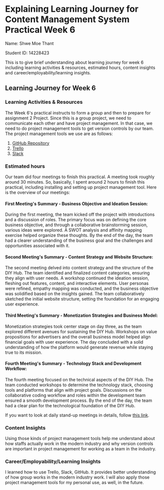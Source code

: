 # Explaining Learning Journey for Content Management System Practical Week 6

Name: Shwe Moe Thant


Student ID: 14228423

This is to give brief understanding about learning journey for week 6 including learning activities & resources, 
estimated hours, content insights and career/employability/learning insights.


## Learning Journey for Week 6

### Learning Activities & Resources

The Week 6's practical instructs to form a group and then to prepare for assignment 2 Project. Since this is a group project,
we need to communicate each other and have project management. In that case, we need to do project management tools to get
version controls by our team. The project management tools we use are as follows:
1. [GitHub Repository](https://github.com/ShweMoeThantAurum/ContentManagementSystemGroupAssignmentTeam6)
2. [Trello](https://trello.com/b/K4nnWSkQ/team-6)
3. [Slack](https://join.slack.com/t/namethegroup/shared_invite/zt-29hsfnftw-c_owSNMwG86oE4wNrx7dtQ)


### Estimated hours

Our team did four meetings to finish this practical. A meeting took roughly around 30 minutes. So, basically, I spent 
around 2 hours to finish this practical, including installing and setting up project management tool. Here is the overview of our meetings:
#### First Meeting's Summary - Business Objective and Ideation Session:
During the first meeting, the team kicked off the project with introductions and a discussion of roles. The primary focus
was on defining the core business objective, and through a collaborative brainstorming session, various ideas were explored.
A SWOT analysis and affinity mapping exercise helped organize these thoughts. By the end of the day, the team had a clearer understanding
of the business goal and the challenges and opportunities associated with it.

#### Second Meeting's Summary - Content Strategy and Website Structure: 
The second meeting delved into content strategy and the structure of the DIY Hub. The team identified and finalized content categories,
ensuring they align with user needs. A workshop continued the ideation session, fleshing out features, content, and interactive elements.
User personas were refined, empathy mapping was conducted, and the business objective was solidified based on the insights gained.
The team collaboratively sketched the initial website structure, setting the foundation for an engaging user experience.

#### Third Meeting's Summary - Monetization Strategies and Business Model: 
Monetization strategies took center stage on day three, as the team explored different avenues for sustaining the DIY Hub.
Workshops on value propositions for advertisers and the overall business model helped align financial goals with user experience.
The day concluded with a solid understanding of how the platform would generate revenue while staying true to its mission.
 
#### Fourth Meeting's Summary - Technology Stack and Development Workflow: 
The fourth meeting focused on the technical aspects of the DIY Hub. The team conducted workshops to determine the technology stack,
choosing tools and platforms that align with project goals. Discussions on the collaborative coding workflow and roles within the development
team ensured a smooth development process. By the end of the day, the team had a clear plan for the technological foundation of the DIY Hub.

If you want to look at daily stand-up meetings in details, follow [this link](https://miro.com/welcomeonboard/OU00RWc1eENZeWJUbnd0aktVVmlBeVhWZERtcWIwVUo2azM3Y3R4ekZEZjVNbnpsUHRjZE1POUUzQTdnS25xYnwzNDU4NzY0NTQxOTQyODkzMzQwfDI=?share_link_id=742523266315).

### Content Insights 

Using those kinds of project management tools help me understand about how staffs actually work in the modern industry and why 
version controls are important in project management for working as a team in the industry.

### Career/Employability/Learning Insights

I learned how to use Trello, Slack, GitHub. It provides better understanding of how group works in the modern industry work. 
I will also apply those project management tools for my personal use, as well, in the future.
